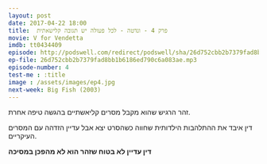```yaml
---
layout: post
date: 2017-04-22 18:00
title: 	פרק 4 - ונדטה - לכל פעולה יש תגובה קלישאתית
movie: V for Vendetta
imdb: tt0434409
episode: http://podswell.com/redirect/podswell/sha/26d752cbb2b7379fad8bb1b6186ed790c6a083ae.mp3?name=movietalker
ep-file: 26d752cbb2b7379fad8bb1b6186ed790c6a083ae.mp3
episode-number: 4
test-me : :title
image : /assets/images/ep4.jpg
next-week: Big Fish (2003)
---
```

זהר הרגיש שהוא מקבל מסרים קליאשתיים בהגשה טיפה אחרת.

דין איבד את ההתלהבות הילדותית שחווה כשהסרט יצא אבל עדיין הזדהה עם המסרים העיקריים.

**דין עדיין לא בטוח שזהר הוא לא מהפכן במסיכה**
